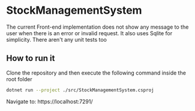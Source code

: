 # StockManagementSystem

The current Front-end implementation does not show any message to the user when there is an error or invalid request. It also uses Sqlite for simplicity. There aren't any unit tests too

## How to run it

Clone the repository and then execute the following command inside the root folder

```bash
dotnet run --project ./src/StockManagementSystem.csproj
```

Navigate to: https://localhost:7291/